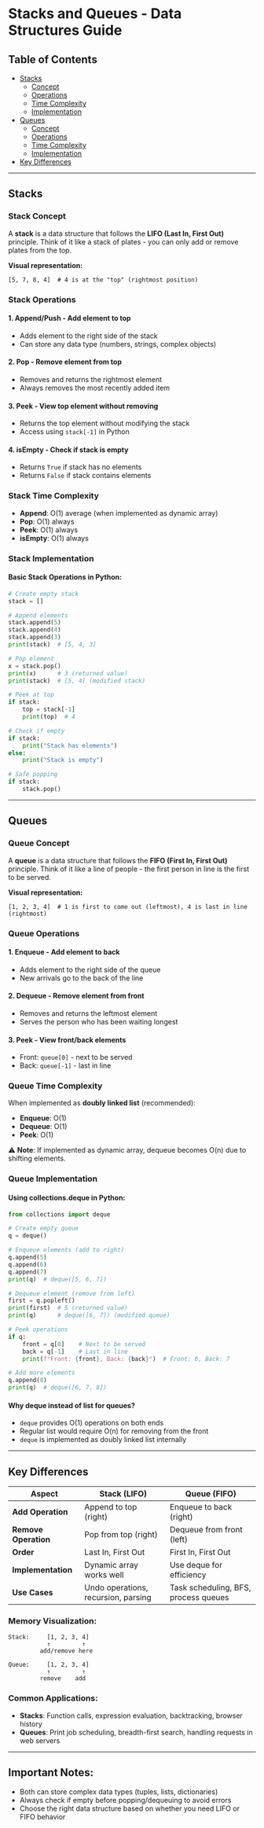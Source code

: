 # Stacks and Queues - Data Structures Guide

## Table of Contents
- [Stacks](#stacks)
    - [Concept](#stack-concept)
    - [Operations](#stack-operations)
    - [Time Complexity](#stack-time-complexity)
    - [Implementation](#stack-implementation)
- [Queues](#queues)
    - [Concept](#queue-concept)
    - [Operations](#queue-operations)
    - [Time Complexity](#queue-time-complexity)
    - [Implementation](#queue-implementation)
- [Key Differences](#key-differences)

---

## Stacks

### Stack Concept
A **stack** is a data structure that follows the **LIFO (Last In, First Out)** principle. Think of it like a stack of plates - you can only add or remove plates from the top.

**Visual representation:**
```
[5, 7, 8, 4]  # 4 is at the "top" (rightmost position)
```

### Stack Operations

#### 1. **Append/Push** - Add element to top
- Adds element to the right side of the stack
- Can store any data type (numbers, strings, complex objects)

#### 2. **Pop** - Remove element from top
- Removes and returns the rightmost element
- Always removes the most recently added item

#### 3. **Peek** - View top element without removing
- Returns the top element without modifying the stack
- Access using `stack[-1]` in Python

#### 4. **isEmpty** - Check if stack is empty
- Returns `True` if stack has no elements
- Returns `False` if stack contains elements

### Stack Time Complexity
- **Append**: O(1) average (when implemented as dynamic array)
- **Pop**: O(1) always
- **Peek**: O(1) always
- **isEmpty**: O(1) always

### Stack Implementation

#### Basic Stack Operations in Python:
```python
# Create empty stack
stack = []

# Append elements
stack.append(5)
stack.append(4)
stack.append(3)
print(stack)  # [5, 4, 3]

# Pop element
x = stack.pop()
print(x)      # 3 (returned value)
print(stack)  # [5, 4] (modified stack)

# Peek at top
if stack:
    top = stack[-1]
    print(top)  # 4

# Check if empty
if stack:
    print("Stack has elements")
else:
    print("Stack is empty")

# Safe popping
if stack:
    stack.pop()
```

---

## Queues

### Queue Concept
A **queue** is a data structure that follows the **FIFO (First In, First Out)** principle. Think of it like a line of people - the first person in line is the first to be served.

**Visual representation:**
```
[1, 2, 3, 4]  # 1 is first to come out (leftmost), 4 is last in line (rightmost)
```

### Queue Operations

#### 1. **Enqueue** - Add element to back
- Adds element to the right side of the queue
- New arrivals go to the back of the line

#### 2. **Dequeue** - Remove element from front
- Removes and returns the leftmost element
- Serves the person who has been waiting longest

#### 3. **Peek** - View front/back elements
- Front: `queue[0]` - next to be served
- Back: `queue[-1]` - last in line

### Queue Time Complexity
When implemented as **doubly linked list** (recommended):
- **Enqueue**: O(1)
- **Dequeue**: O(1)
- **Peek**: O(1)

⚠️ **Note**: If implemented as dynamic array, dequeue becomes O(n) due to shifting elements.

### Queue Implementation

#### Using collections.deque in Python:
```python
from collections import deque

# Create empty queue
q = deque()

# Enqueue elements (add to right)
q.append(5)
q.append(6)
q.append(7)
print(q)  # deque([5, 6, 7])

# Dequeue element (remove from left)
first = q.popleft()
print(first)  # 5 (returned value)
print(q)      # deque([6, 7]) (modified queue)

# Peek operations
if q:
    front = q[0]    # Next to be served
    back = q[-1]    # Last in line
    print(f"Front: {front}, Back: {back}")  # Front: 6, Back: 7

# Add more elements
q.append(8)
print(q)  # deque([6, 7, 8])
```

#### Why deque instead of list for queues?
- `deque` provides O(1) operations on both ends
- Regular list would require O(n) for removing from the front
- `deque` is implemented as doubly linked list internally

---

## Key Differences

| Aspect | Stack (LIFO) | Queue (FIFO) |
|--------|--------------|--------------|
| **Add Operation** | Append to top (right) | Enqueue to back (right) |
| **Remove Operation** | Pop from top (right) | Dequeue from front (left) |
| **Order** | Last In, First Out | First In, First Out |
| **Implementation** | Dynamic array works well | Use deque for efficiency |
| **Use Cases** | Undo operations, recursion, parsing | Task scheduling, BFS, process queues |

### Memory Visualization:
```
Stack:     [1, 2, 3, 4]
           ↑         ↑
         add/remove here

Queue:     [1, 2, 3, 4]
           ↑         ↑
         remove    add
```

### Common Applications:
- **Stacks**: Function calls, expression evaluation, backtracking, browser history
- **Queues**: Print job scheduling, breadth-first search, handling requests in web servers

---

## Important Notes:
- Both can store complex data types (tuples, lists, dictionaries)
- Always check if empty before popping/dequeuing to avoid errors
- Choose the right data structure based on whether you need LIFO or FIFO behavior
